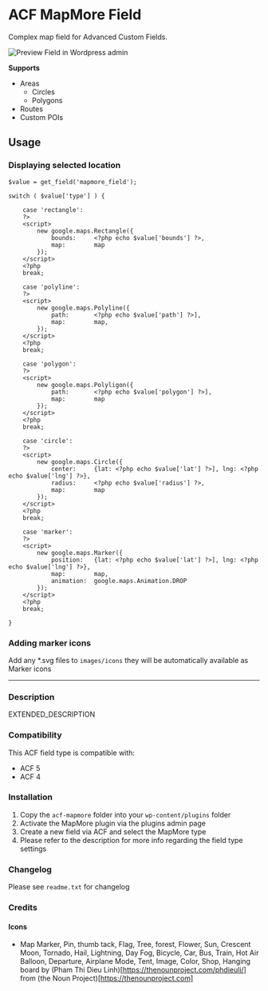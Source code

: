# ACF MapMore Field

Complex map field for Advanced Custom Fields.

![Preview Field in Wordpress admin](https://raw.githubusercontent.com/sanatorium/acf-field-type-mapmore/master/screenshot.png)

**Supports**

- Areas
	- Circles
	- Polygons
- Routes
- Custom POIs

## Usage

### Displaying selected location


	$value = get_field('mapmore_field');

  	switch ( $value['type'] ) {

  		case 'rectangle': 
  		?>
  		<script>	
	      	new google.maps.Rectangle({
	      		bounds:     <?php echo $value['bounds'] ?>,
	      		map:        map
	      	});
		</script>
  		<?php
  		break;

      	case 'polyline':
		?>
		<script>	
	      	new google.maps.Polyline({
	      		path:       <?php echo $value['path'] ?>],
	      		map:        map,
	      	});
      	</script>
      	<?php
      	break;

      	case 'polygon':
		?>
		<script>	
	      	new google.maps.Polyligon({
	      		path:       <?php echo $value['polygon'] ?>],
	      		map:        map
	      	});
      	</script>
      	<?php
      	break;

      	case 'circle':
		?>
		<script>	
	      	new google.maps.Circle({
	      		center:     {lat: <?php echo $value['lat'] ?>], lng: <?php echo $value['lng'] ?>},
	      		radius:     <?php echo $value['radius'] ?>,
	      		map:        map
	      	});
      	</script>
      	<?php
      	break;

      	case 'marker':
		?>
		<script>	
	      	new google.maps.Marker({
	      		position:   {lat: <?php echo $value['lat'] ?>], lng: <?php echo $value['lng'] ?>},
	      		map:        map,
	      		animation:  google.maps.Animation.DROP
	      	});
      	</script>
      	<?php
      	break;

  	}


### Adding marker icons

Add any *.svg files to ``images/icons`` they will be automatically available as Marker icons


-----------------------

### Description

EXTENDED_DESCRIPTION

### Compatibility

This ACF field type is compatible with:
* ACF 5
* ACF 4

### Installation

1. Copy the `acf-mapmore` folder into your `wp-content/plugins` folder
2. Activate the MapMore plugin via the plugins admin page
3. Create a new field via ACF and select the MapMore type
4. Please refer to the description for more info regarding the field type settings

### Changelog
Please see `readme.txt` for changelog

### Credits

#### Icons

- Map Marker, Pin, thumb tack, Flag, Tree, forest, Flower, Sun, Crescent Moon, Tornado, Hail, Lightning, Day Fog, Bicycle, Car, Bus, Train, Hot Air Balloon, Departure, Airplane Mode, Tent, Image, Color, Shop, Hanging board by (Pham Thi Dieu Linh)[https://thenounproject.com/phdieuli/] from (the Noun Project)[https://thenounproject.com]





